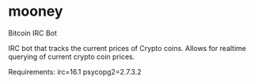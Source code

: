 # mooney
Bitcoin IRC Bot

IRC bot that tracks the current prices of Crypto coins.
Allows for realtime querying of current crypto coin prices.

Requirements:
irc=16.1
psycopg2=2.7.3.2
